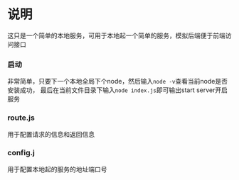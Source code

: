 # 说明
这只是一个简单的本地服务，可用于本地起一个简单的服务，模拟后端便于前端访问接口

### 启动
非常简单，只要下一个本地全局下个node，然后输入``` node -v ```查看当前node是否安装成功，
最后在当前文件目录下输入``` node index.js ```即可输出start server开启服务

### route.js
用于配置请求的信息和返回信息

### config.j
用于配置本地起的服务的地址端口号